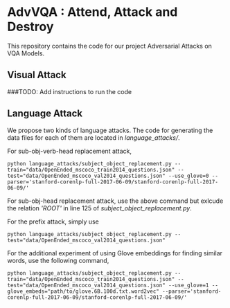 # AdvVQA : Attend, Attack and Destroy

This repository contains the code for our project Adversarial Attacks on VQA Models.

## Visual Attack
###TODO: Add instructions to run the code

## Language Attack
We propose two kinds of language attacks. The code for generating the data files for each of them are located in _language\_attacks/_.

For sub-obj-verb-head replacement attack,
```
python language_attacks/subject_object_replacement.py --train="data/OpenEnded_mscoco_train2014_questions.json" --test="data/OpenEnded_mscoco_val2014_questions.json" --use_glove=0 --parser='stanford-corenlp-full-2017-06-09/stanford-corenlp-full-2017-06-09/'
```
For sub-obj-head replacement attack, use the above command but exlcude the relation _'ROOT'_ in line 125 of _subject_object_replacement.py_.

For the prefix attack, simply use
```
python language_attacks/subject_object_replacement.py --test="data/OpenEnded_mscoco_val2014_questions.json"
```

For the additional experiment of using Glove embeddings for finding similar words, use the following command,
```
python language_attacks/subject_object_replacement.py --train="data/OpenEnded_mscoco_train2014_questions.json" --test="data/OpenEnded_mscoco_val2014_questions.json" --use_glove=1 --glove_embeds="path/to/glove.6B.100d.txt.word2vec" --parser='stanford-corenlp-full-2017-06-09/stanford-corenlp-full-2017-06-09/'
```
